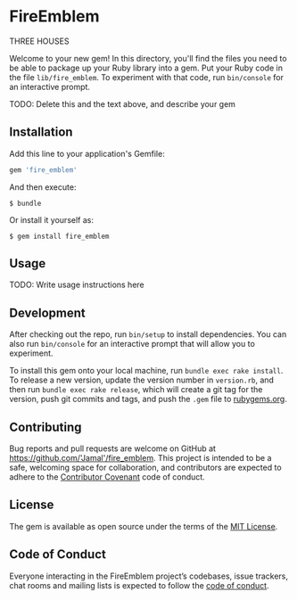 # FireEmblem
THREE HOUSES


Welcome to your new gem! In this directory, you'll find the files you need to be able to package up your Ruby library into a gem. Put your Ruby code in the file `lib/fire_emblem`. To experiment with that code, run `bin/console` for an interactive prompt.

TODO: Delete this and the text above, and describe your gem

## Installation

Add this line to your application's Gemfile:

```ruby
gem 'fire_emblem'
```

And then execute:

    $ bundle

Or install it yourself as:

    $ gem install fire_emblem

## Usage

TODO: Write usage instructions here

## Development

After checking out the repo, run `bin/setup` to install dependencies. You can also run `bin/console` for an interactive prompt that will allow you to experiment.

To install this gem onto your local machine, run `bundle exec rake install`. To release a new version, update the version number in `version.rb`, and then run `bundle exec rake release`, which will create a git tag for the version, push git commits and tags, and push the `.gem` file to [rubygems.org](https://rubygems.org).

## Contributing

Bug reports and pull requests are welcome on GitHub at https://github.com/'Jamal'/fire_emblem. This project is intended to be a safe, welcoming space for collaboration, and contributors are expected to adhere to the [Contributor Covenant](http://contributor-covenant.org) code of conduct.

## License

The gem is available as open source under the terms of the [MIT License](https://opensource.org/licenses/MIT).

## Code of Conduct

Everyone interacting in the FireEmblem project’s codebases, issue trackers, chat rooms and mailing lists is expected to follow the [code of conduct](https://github.com/'Jamal'/fire_emblem/blob/master/CODE_OF_CONDUCT.md).
